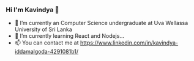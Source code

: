 ### Hi I'm Kavindya 👋


- 🔭 I’m currently an Computer Science undergraduate at Uva Wellassa University of Sri Lanka
- 🌱 I’m currently learning React and Nodejs...
- 📫 You can contact me at  https://www.linkedin.com/in/kavindya-iddamalgoda-4291081b1/


